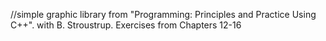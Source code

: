 //simple graphic library from "Programming: Principles and Practice Using C++". with  B. Stroustrup. Exercises from Chapters 12-16
